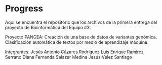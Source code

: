# Progress

Aquí se encuentra el repositorio que los archivos de la primera 
entrega del proyecto de Bioinformática del Equipo #3:

Proyecto PANGEA: Creación de una base de datos de variantes genómica.
Clasificación automática de textos por medio de aprendizaje máquina.

Integrantes: 
Jesús Antonio Cázares Rodríguez 
Luis Enrique Ramirez Serrano 
Diana Fernanda Salazar Medina 
Jesús Velez Santiago
